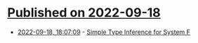 # [Published on 2022-09-18](index.md)

* [2022-09-18, 18:07:09](https://lobste.rs/s/9zqqnz/simple_type_inference_for_system_f) - [Simple Type Inference for System F](https://semantic-domain.blogspot.com/2022/03/simple-type-inference-for-system-f.html)
